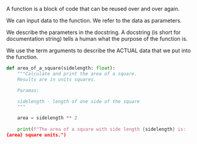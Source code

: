 
A function is a block of code that can be reused over and over again.

We can input data to the function. We refer to the data as parameters.

We describe the parameters in the docstring. A docstring (is short for documentation string) tells a human what the purpose of the function is.

We use the term arguments to describe the ACTUAL data that we put into the function.

```python
def area_of_a_square(sidelength: float):
	"""Calculate and print the area of a square.
	Results are in units squares.

	Paramas:

	sidelength - length of one side of the square
	"""

	area = sidelength ** 2
	
	print(f"The area of a square with side length {sidelength} is:
{area} square units.")
		  
```
